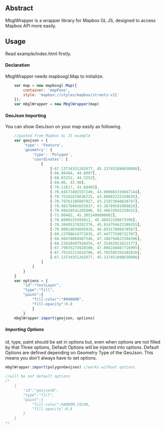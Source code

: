 ## Abstract
MbglWrapper is a wrapper library for Mapbox GL JS, designed to access Mapbox API more easily.

## Usage
Read example/index.html firstly.

#### Declaration
MbglWrapper needs mapboxgl.Map to initialize.

```javascript
    var map = new mapboxgl.Map({
        container: 'mapPane',
        style: 'mapbox://styles/mapbox/streets-v11'
    });
    var mbglWrapper = new MbglWrapper(map)
```

#### GeoJson Importing
You can show GeoJson on your map easily as following.

```javascript
    //quoted from Mapbox GL JS example
    var geojson = {
        'type': 'Feature',
        'geometry': {
            'type': 'Polygon',
            'coordinates': [
                [
                    [-67.13734351262877, 45.137451890638886],
                    [-66.96466, 44.8097],
                    [-68.03252, 44.3252],
                    [-69.06, 43.98],
                    [-70.11617, 43.68405],
                    [-70.64573401557249, 43.090083319667144],
                    [-70.75102474636725, 43.08003225358635],
                    [-70.79761105007827, 43.21973948828747],
                    [-70.98176001655037, 43.36789581966826],
                    [-70.94416541205806, 43.46633942318431],
                    [-71.08482, 45.3052400000002],
                    [-70.6600225491012, 45.46022288673396],
                    [-70.30495378282376, 45.914794623389355],
                    [-70.00014034695016, 46.69317088478567],
                    [-69.23708614772835, 47.44777598732787],
                    [-68.90478084987546, 47.184794623394396],
                    [-68.23430497910454, 47.35462921812177],
                    [-67.79035274928509, 47.066248887716995],
                    [-67.79141211614706, 45.702585354182816],
                    [-67.13734351262877, 45.137451890638886]
                ]
            ]
        }
    }
    var options = {
        "id":"testLayer",
        "type":"fill",
        "paint":{
            "fill-color":"#990000",
            "fill-opacity":0.8
            }
        }
    mbglWrapper.import(geojson, options)
```

##### Importing Options
id, type, paint should be set in options but, even when options are not filled by that Three options, Default Options will be injected into options.
Default Options are defined depending on Geometry Type of the GeoJson.
This means you don't always have to set options.

```javascript
mbglWrapper.import(polygonGeojson) //works without options

//will be set default options
/*
    {
        "id":"geojson0",
        "type":"fill",
        "paint":{
            "fill-color":RANDOM_COLOR,
            "fill-opacity":0.8
        }
    }
*/
```
